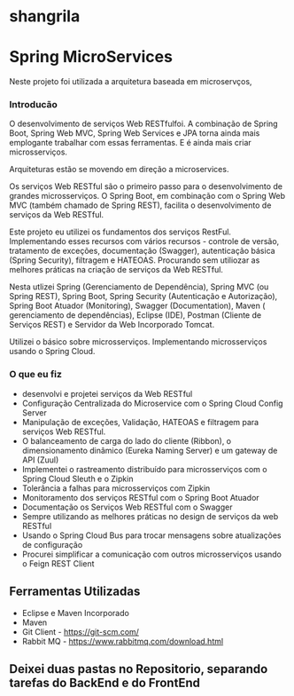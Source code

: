 # shangrila

# Spring MicroServices

Neste projeto foi utilizada a arquitetura baseada em microservços, 


### Introducão

O desenvolvimento de serviços Web RESTfulfoi. A combinação de Spring Boot, Spring Web MVC, Spring Web Services e JPA torna ainda mais emplogante trabalhar com essas ferramentas. E é ainda mais criar microsserviços.

Arquiteturas estão se movendo em direção a microservices.

Os serviços Web RESTful são o primeiro passo para o desenvolvimento de grandes microsserviços. O Spring Boot, em combinação com o Spring Web MVC (também chamado de Spring REST), facilita o desenvolvimento de serviços da Web RESTful.


Este projeto eu utilizei os fundamentos dos serviços RestFul. Implementando esses recursos com vários recursos - controle de versão, tratamento de exceções, documentação (Swagger), autenticação básica (Spring Security), filtragem e HATEOAS. Procurando sem utiliozar as melhores práticas na criação de serviços da Web RESTful.

Nesta utlizei Spring (Gerenciamento de Dependência), Spring MVC (ou Spring REST), Spring Boot, Spring Security (Autenticação e Autorização), Spring Boot Atuador (Monitoring), Swagger (Documentation), Maven ( gerenciamento de dependências), Eclipse (IDE), Postman (Cliente de Serviços REST) ​​e Servidor da Web Incorporado Tomcat.


Utilizei o básico sobre microsserviços. Implementando microsserviços usando o Spring Cloud.


### O que eu fiz
- desenvolvi e projetei serviços da Web RESTful
- Configuração Centralizada do Microservice com o Spring Cloud Config Server
- Manipulação de exceções, Validação, HATEOAS e filtragem para serviços Web RESTful.
- O balanceamento de carga do lado do cliente (Ribbon), o dimensionamento dinâmico (Eureka Naming Server) e um gateway de API (Zuul)
- Implementei o rastreamento distribuído para microsserviços com o Spring Cloud Sleuth e o Zipkin
- Tolerância a falhas para microsserviços com Zipkin
- Monitoramento dos serviços RESTful com o Spring Boot Atuador
- Documentação os Serviços Web RESTful com o Swagger
- Sempre utilizando as melhores práticas no design de serviços da web RESTful
- Usando o Spring Cloud Bus para trocar mensagens sobre atualizações de configuração
- Procurei simplificar a comunicação com outros microsserviços usando o Feign REST Client

## Ferramentas Utilizadas
- Eclipse e Maven Incorporado
- Maven
- Git Client - https://git-scm.com/
- Rabbit MQ - https://www.rabbitmq.com/download.html


## Deixei duas pastas no Repositorio, separando tarefas do BackEnd e do FrontEnd



